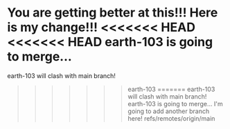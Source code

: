 You are getting better at this!!!
Here is my change!!!
<<<<<<< HEAD
<<<<<<< HEAD
earth-103 is going to merge...
=======
earth-103 will clash with main branch!
>>>>>>> earth-103
=======
earth-103 will clash with main branch!
earth-103 is going to merge...
I'm going to add another branch here!
>>>>>>> refs/remotes/origin/main
